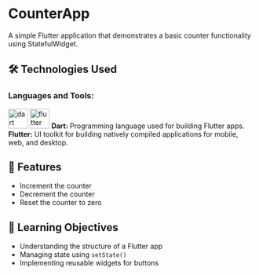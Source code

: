 # CounterApp

A simple Flutter application that demonstrates a basic counter functionality using StatefulWidget.

## 🛠️ Technologies Used
<h3 align="left">Languages and Tools:</h3>
<img src="https://www.vectorlogo.zone/logos/dartlang/dartlang-icon.svg" alt="dart" width="40" height="40"/>
<img src="https://www.vectorlogo.zone/logos/flutterio/flutterio-icon.svg" alt="flutter" width="40" height="40"/> 
<b>Dart:</b> Programming language used for building Flutter apps.
<b>Flutter:</b> UI toolkit for building natively compiled applications for mobile, web, and desktop.




## 📱 Features
- Increment the counter
- Decrement the counter
- Reset the counter to zero

## 🎯 Learning Objectives
- Understanding the structure of a Flutter app
- Managing state using `setState()`
- Implementing reusable widgets for buttons
